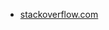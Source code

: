 * [stackoverflow.com](https://stackoverflow.com/questions/2450954/how-to-randomize-shuffle-a-javascript-array)
